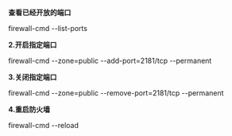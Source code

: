 **查看已经开放的端口**

firewall-cmd --list-ports


**2.开启指定端口**

firewall-cmd --zone=public --add-port=2181/tcp --permanent

**3.关闭指定端口**

firewall-cmd --zone=public --remove-port=2181/tcp --permanent


**4.重启防火墙**

firewall-cmd --reload